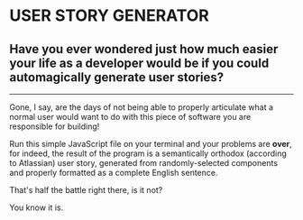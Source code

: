 # USER STORY GENERATOR

## Have you ever wondered just how much easier your life as a developer would be if you could automagically generate user stories?

---

Gone, I say, are the days of not being able to properly articulate what a normal user would want to do with this piece of software you are responsible for building!

Run this simple JavaScript file on your terminal and your problems are **over**, for indeed, the result of the program is a semantically orthodox (according to Atlassian) user story, generated from randomly-selected components and properly formatted as a complete English sentence.

That's half the battle right there, is it not?

You know it is.